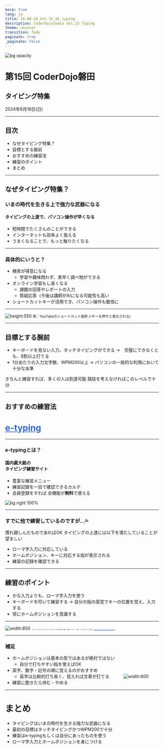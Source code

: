 ```yaml
---
marp: true
lang: ja
title: 24-08-18_Vol.15_01_typing
description: CoderDojoIwata Vol.15 Typing
theme: uncover
transition: fade
paginate: true
_paginate: false
---
```


![bg opacity](./assets/typing.png)

# <!--fit--> 第15回 CoderDojo磐田

## タイピング特集

2024年8月18日(日)

<style scoped>a { color: #36c; }</style>

---

## 目次

- なぜタイピング特集？
- 目標とする腕前
- おすすめの練習法
- 練習のポイント
- まとめ

---

## なぜタイピング特集？

### いまの時代を生きる上で強力な武器になる

#### タイピングの上達で、パソコン操作が早くなる

- 短時間でたくさんのことができる
- インターネットも効率よく扱える
- うまくなることで、もっと触りたくなる

---

### 具体的にいうと？

- 検索が得意になる
  - 学習や趣味問わず、素早く調べ物ができる
- オンライン学習もし易くなる
  - 課題の回答やレポートの入力
  - 質疑応答（今後は講師がAIになる可能性も高い
- ショートカットキーが活用でき、パソコン操作も数倍に

---

![height:550](./assets/youtube-shortcuts.png)
<span style="font-size: 80%;">例：YouTubeのショートカット抜粋 (`?`キーを押すと表示される)</span>

---

## 目標とする腕前

- キーボードを見ない入力、タッチタイピングができる
  →　完璧にできなくとも、8割以上打てる
-  1分あたりの入力文字数、WPM200以上
  → パソコンの一般的な利用において十分な水準

きちんと練習すれば、多くの人は到達可能
競技を考えなければこのレベルで十分

---

## おすすめの練習法

# [e-typing](https://www.e-typing.ne.jp/)

---

### e-typingとは？

#### 国内最大級の<br/>タイピング練習サイト

- 豊富な練習メニュー
- 練習記録を一目で確認できるカルテ
- 会員登録をすれば
  全機能が**無料**で使える

![bg right 100%](./assets/e-typing.png)

---

### すでに他で練習しているのですが...💦

慣れ親しんだものであればOK
タイピングの上達には以下を満たしていることが望ましい

- ローマ字入力に対応している
- ホームポジション、キーに対応する指が表示される
- 練習の記録を確認できる

---

## 練習のポイント

- かな入力よりも、ローマ字入力を使う
- キーボードを叩いて練習する
  → 自分の指の感覚でキーの位置を覚え、入力する
- 常にホームポジションを意識する

---

![width:850](./assets/home-position.png)
<span style="font-size: 25%;">「【パソコンのタッチタイピング】 ホームポジションの指の位置（図解）　無料ダウンロード・印刷」, ちびむすドリル【小学生】, https://happylilac.net/sy-keyboard03.html</span>

---

### 補足

- ホームポジションは基本の型ではあるが絶対ではない
  - 自分で打ちやすい指を使えばOK
- 英字、数字・記号の順に覚えるのがおすすめ
  - 英字は比較的打ち易く、覚えれば文章が打てる
  　　　![width:600](./assets/keyboard.png)
- 練習に飽きたら休む・やめる


---

# まとめ

- タイピングはいまの時代を生きる強力な武器になる
- 最初の目標はタッチタイピングかつWPM200で十分
- 練習はe-typingもしくは自分にあったものを使う
- ローマ字入力とホームポジションを身につける
